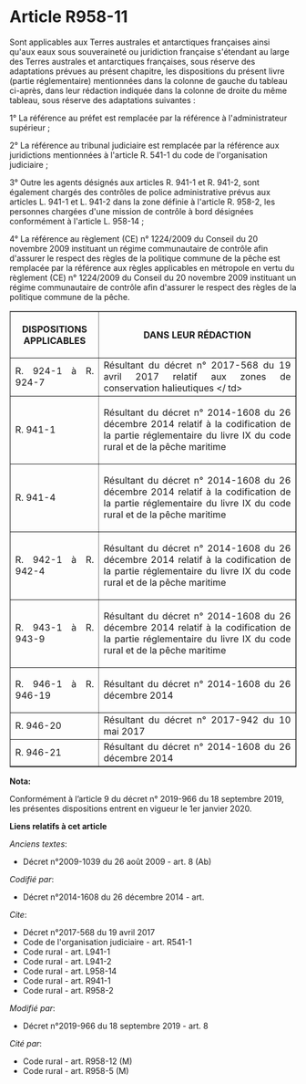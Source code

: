 # Article R958-11

Sont applicables aux Terres australes et antarctiques françaises ainsi qu'aux eaux sous souveraineté ou juridiction française
s'étendant au large des Terres australes et antarctiques françaises, sous réserve des adaptations prévues au présent
chapitre, les dispositions du présent livre (partie réglementaire) mentionnées dans la colonne de gauche du tableau ci-après,
dans leur rédaction indiquée dans la colonne de droite du même tableau, sous réserve des adaptations suivantes : 

1° La référence au préfet est remplacée par la référence à l'administrateur supérieur ; 

2° La référence au   tribunal judiciaire est remplacée par la référence aux juridictions mentionnées à l'article R. 541-1 du
code de l'organisation judiciaire ; 

3° Outre les agents désignés aux articles R. 941-1 et R. 941-2, sont également chargés des contrôles de police administrative
prévus aux articles L. 941-1 et L. 941-2 dans la zone définie à l'article R. 958-2, les personnes chargées d'une mission de
contrôle à bord désignées conformément à l'article L. 958-14 ; 

4° La référence au règlement (CE) n° 1224/2009 du Conseil du 20 novembre 2009 instituant un régime communautaire de contrôle
afin d'assurer le respect des règles de la politique commune de la pêche est remplacée par la référence aux règles
applicables en métropole en vertu du règlement (CE) n° 1224/2009 du Conseil du 20 novembre 2009 instituant un régime
communautaire de contrôle afin d'assurer le respect des règles de la politique commune de la pêche. 

<table border="1">
  <tbody>
    <tr>
      <th>

DISPOSITIONS APPLICABLES </th>
      <th>

DANS LEUR RÉDACTION </th>
    </tr>
    <tr>
      <td align="justify">R. 924-1 à R. 924-7 </td>
      <td align="justify">Résultant du décret n° 2017-568 du 19 avril 2017 relatif aux zones de conservation halieutiques </
td>
    </tr>
    <tr>
      <td align="justify">

R. 941-1 </td>
      <td align="justify">

Résultant du décret n° 2014-1608 du 26 décembre 2014 relatif à la codification de la partie réglementaire du livre IX du code
rural et de la pêche maritime </td>
    </tr>
    <tr>
      <td align="justify">

R. 941-4 </td>
      <td align="justify">

Résultant du décret n° 2014-1608 du 26 décembre 2014 relatif à la codification de la partie réglementaire du livre IX du code
rural et de la pêche maritime </td>
    </tr>
    <tr>
      <td align="justify">

R. 942-1 à R. 942-4 </td>
      <td align="justify">

Résultant du décret n° 2014-1608 du 26 décembre 2014 relatif à la codification de la partie réglementaire du livre IX du code
rural et de la pêche maritime </td>
    </tr>
    <tr>
      <td align="justify">

R. 943-1 à R. 943-9 </td>
      <td align="justify">

Résultant du décret n° 2014-1608 du 26 décembre 2014 relatif à la codification de la partie réglementaire du livre IX du code
rural et de la pêche maritime </td>
    </tr>
    <tr>
      <td align="justify">

R. 946-1 à R. 946-19 </td>
      <td align="justify">

Résultant du décret n° 2014-1608 du 26 décembre 2014 </td>
    </tr>
    <tr>
      <td align="justify">R. 946-20 </td>
      <td align="justify">Résultant du décret n° 2017-942 du 10 mai 2017 </td>
    </tr>
    <tr>
      <td align="justify">R. 946-21 </td>
      <td align="justify">Résultant du décret n° 2014-1608 du 26 décembre 2014</td>
    </tr>
  </tbody>
</table>

**Nota:**

Conformément à l’article 9 du décret n° 2019-966 du 18 septembre 2019, les présentes dispositions entrent en vigueur le 1er
janvier 2020.

**Liens relatifs à cet article**

_Anciens textes_:

  - Décret n°2009-1039 du 26 août 2009 - art. 8 (Ab)

_Codifié par_:

  - Décret n°2014-1608 du 26 décembre 2014 - art.

_Cite_:

  - Décret n°2017-568 du 19 avril 2017
  - Code de l'organisation judiciaire - art. R541-1
  - Code rural - art. L941-1
  - Code rural - art. L941-2
  - Code rural - art. L958-14
  - Code rural - art. R941-1
  - Code rural - art. R958-2

_Modifié par_:

  - Décret n°2019-966 du 18 septembre 2019 - art. 8

_Cité par_:

  - Code rural - art. R958-12 (M)
  - Code rural - art. R958-5 (M)
